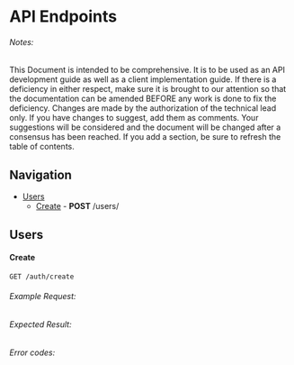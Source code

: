 # API Endpoints
###### Notes:
This Document is intended to be comprehensive. It is to
be used as an API development guide as well as a client implementation guide.
If there is a deficiency in either respect, make sure it is brought to our
attention so that the documentation can be amended BEFORE any work is done to
fix the deficiency. Changes are made by the authorization of the technical lead
only. If you have changes to suggest, add them as comments. Your suggestions
will be considered and the document will be changed after a consensus has been
reached.  If you add a section, be sure to refresh the table of contents.

## Navigation
* [Users](#users)
	* [Create](#create) - **POST** /users/


## Users

#### Create

    GET /auth/create

###### Example Request: <!-- TODO -->
###### Expected Result: <!-- TODO -->
###### Error codes: <!-- TODO -->